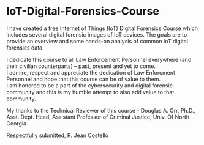 # IoT-Digital-Forensics-Course

I have created a free Internet of Things (IoT) Digital Forensics Course which includes several digital forensic images of IoT devices. 
The goals are to provide an overview and some hands-on analysis of common IoT digital forensics data.

I dedicate this course to all Law Enforcement Personnel everywhere (and their civilian counterparts) – past, present and yet to come.  
I admire, respect and appreciate the dedication of Law Enforcment Personnel and hope that this course can be of value to them.  
I am honored to be a part of the cybersecurity and digital forensic community and this is my humble attempt to also add value to 
that community.

My thanks to the Technical Reviewer of this course - Douglas A. Orr, Ph.D., Asst. Dept. Head,  Assistant Professor of Criminal Justice, 
Univ. Of North Georgia.

Respectfully submitted,
R. Jean Costello
